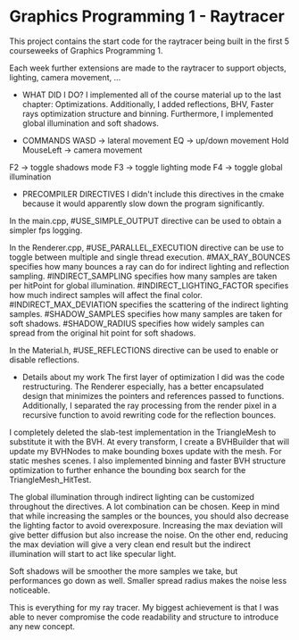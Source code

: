 # Graphics Programming 1 - Raytracer

This project contains the start code for the raytracer being built in the first 5 courseweeks of Graphics Programming 1. 

Each week further extensions are made to the raytracer to support objects, lighting, camera movement, ...

- WHAT DID I DO?
I implemented all of the course material up to the last chapter: Optimizations.
Additionally, I added reflections, BHV, Faster rays optimization structure and binning.
Furthermore, I implemented global illumination and soft shadows.


- COMMANDS
WASD -> lateral movement
EQ -> up/down movement
Hold MouseLeft -> camera movement

F2 -> toggle shadows mode
F3 -> toggle lighting mode
F4 -> toggle global illumination 


- PRECOMPILER DIRECTIVES
I didn't include this directives in the cmake because it would apparently slow down the program significantly.

In the main.cpp, #USE_SIMPLE_OUTPUT directive can be used to obtain a simpler fps logging.

In the Renderer.cpp, #USE_PARALLEL_EXECUTION directive can be use to toggle between multiple and single thread execution.
#MAX_RAY_BOUNCES specifies how many bounces a ray can do for indirect lighting and reflection sampling.
#INDIRECT_SAMPLING specifies how many samples are taken per hitPoint for global illumination.
#INDIRECT_LIGHTING_FACTOR specifies how much indirect samples will affect the final color.
#INDIRECT_MAX_DEVIATION specifies the scattering of the indirect lighting samples.
#SHADOW_SAMPLES specifies how many samples are taken for soft shadows.
#SHADOW_RADIUS specifies how widely samples can spread from the original hit point for soft shadows.

In the Material.h, #USE_REFLECTIONS directive can be used to enable or disable reflections.


- Details about my work
The first layer of optimization I did was the code restructuring. The Renderer especially, has a better encapsulated design that minimizes the pointers and references passed to functions. Additionally, I separated the ray processing from the render pixel in a recursive function to avoid rewriting code for the reflection bounces.

I completely deleted the slab-test implementation in the TriangleMesh to substitute it with the BVH.	At every transform, I create a BVHBuilder that will update my BVHNodes to make bounding boxes update with the mesh. For static meshes scenes.
I also implemented binning and faster BVH structure optimization to further enhance the bounding box search for the TriangleMesh_HitTest.

The global illumination through indirect lighting can be customized throughout the directives. A lot combination can be chosen. Keep in mind that while increasing the samples or the bounces, you should also decrease the lighting factor to avoid overexposure.
Increasing the max deviation will give better diffusion but also increase the noise. On the other end, reducing the max deviation will give a very clean end result but the indirect illumination will start to act like specular light.

Soft shadows will be smoother the more samples we take, but performances go down as well. Smaller spread radius makes the noise less noticeable.

This is everything for my ray tracer. My biggest achievement is that I was able to never compromise the code readability and structure to introduce any new concept.
